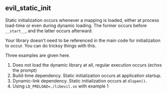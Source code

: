 ## evil_static_init

Static initialization occurs whenever a mapping is loaded, either at process load-time or even during dynamic loading.  The former occurs before `__start__`, and the latter occurs afterward.

Your library doesn't need to be referenced in the main code for initialization to occur.  You can do tricksy things with this.


Three examples are given here.
1. Does not load the dynamic library at all, regular execution occurs (echos the prompt)
2. Build-time dependency.  Static initialization occurs at application startup.
3. Dynamic-link dependency.  Static initialization occurs at `dlopen()`.
4. Using `LD_PRELOAD=./libevil.so` with example 1
